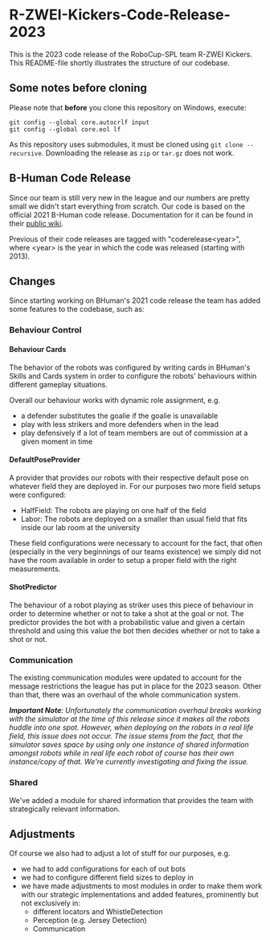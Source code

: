 # R-ZWEI-Kickers-Code-Release-2023
This is the 2023 code release of the RoboCup-SPL team R-ZWEI Kickers. This README-file shortly illustrates the structure of our codebase.

## Some notes before cloning

Please note that **before** you clone this repository on Windows, execute:
```
git config --global core.autocrlf input
git config --global core.eol lf
```

As this repository uses submodules, it must be cloned using `git clone --recursive`. Downloading the release as `zip` or `tar.gz` does not work.

## B-Human Code Release

Since our team is still very new in the league and our numbers are pretty small we didn't start everything from scratch. Our code is based on the official 2021 B-Human code release. Documentation for it can be found in their [public wiki](https://wiki.b-human.de/coderelease2021/).

Previous of their code releases are tagged with "coderelease&lt;year&gt;", where &lt;year&gt; is the year in which the code was released (starting with 2013).

## Changes

Since starting working on BHuman's 2021 code release the team has added some features to the codebase, such as:

### Behaviour Control

#### Behaviour Cards

The behavior of the robots was configured by writing cards in BHuman's Skills and Cards system in order to configure the robots' behaviours within different gameplay situations. 

Overall our behaviour works with dynamic role assignment, e.g.
- a defender substitutes the goalie if the goalie is unavailable
- play with less strikers and more defenders when in the lead
- play defensively if a lot of team members are out of commission at a given moment in time

#### DefaultPoseProvider

A provider that provides our robots with their respective default pose on whatever field they are deployed in. For our purposes two more field setups were configured:
- HalfField: The robots are playing on one half of the field
- Labor: The robots are deployed on a smaller than usual field that fits inside our lab room at the university

These field configurations were necessary to account for the fact, that often (especially in the very beginnings of our teams existence) we simply did not have the room available in order to setup a proper field with the right measurements. 

#### ShotPredictor

The behaviour of a robot playing as striker uses this piece of behaviour in order to determine whether or not to take a shot at the goal or not. The predictor provides the bot with a probabilistic value and given a certain threshold and using this value the bot then decides whether or not to take a shot or not. 

### Communication

The existing communication modules were updated to account for the message restrictions the league has put in place for the 2023 season. Other than that, there was an overhaul of the whole communication system.

***Important Note**: Unfortunately the communication overhaul breaks working with the simulator at the time of this release since it makes all the robots huddle into one spot. However, when deploying on the robots in a real life field, this issue does not occur.
The issue stems from the fact, that the simulator saves space by using only one instance of shared information amongst robots while in real life each robot of course has their own instance/copy of that. We're currently investigating and fixing the issue.*

### Shared

We've added a module for shared information that provides the team with strategically relevant information.

## Adjustments

Of course we also had to adjust a lot of stuff for our purposes, e.g.
- we had to add configurations for each of out bots
- we had to configure different field sizes to deploy in
- we have made adjustments to most modules in order to make them work with our strategic implementations and added features, prominently but not exclusively in:
    - different locators and WhistleDetection
    - Perception (e.g. Jersey Detection)
    - Communication